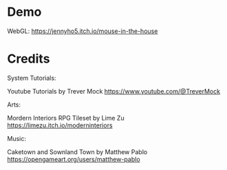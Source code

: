 # Demo
WebGL: https://jennyho5.itch.io/mouse-in-the-house

# Credits

System Tutorials:

Youtube Tutorials by Trever Mock
https://www.youtube.com/@TreverMock

Arts:

Mordern Interiors RPG Tileset by Lime Zu
https://limezu.itch.io/moderninteriors

Music:

Caketown and Sownland Town by Matthew Pablo
https://opengameart.org/users/matthew-pablo

